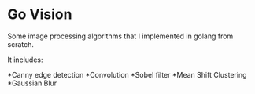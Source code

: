 # Go Vision
Some image processing algorithms that I implemented in golang from scratch.

It includes:

*Canny edge detection
*Convolution
*Sobel filter
*Mean Shift Clustering
*Gaussian Blur
